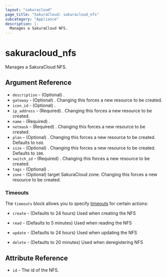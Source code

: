 ```yaml
---
layout: "sakuracloud"
page_title: "SakuraCloud: sakuracloud_nfs"
subcategory: "Appliance"
description: |-
  Manages a SakuraCloud NFS.
---
```


# sakuracloud_nfs

Manages a SakuraCloud NFS.

## Argument Reference

* `description` - (Optional) .
* `gateway` - (Optional) . Changing this forces a new resource to be created.
* `icon_id` - (Optional) .
* `ip_address` - (Required) . Changing this forces a new resource to be created.
* `name` - (Required) .
* `netmask` - (Required) . Changing this forces a new resource to be created.
* `plan` - (Optional) . Changing this forces a new resource to be created. Defaults to `hdd`.
* `size` - (Optional) . Changing this forces a new resource to be created. Defaults to `100`.
* `switch_id` - (Required) . Changing this forces a new resource to be created.
* `tags` - (Optional) .
* `zone` - (Optional) target SakuraCloud zone. Changing this forces a new resource to be created.



### Timeouts

The `timeouts` block allows you to specify [timeouts](https://www.terraform.io/docs/configuration/resources.html#timeouts) for certain actions:

* `create` - (Defaults to 24 hours) Used when creating the NFS

* `read` -   (Defaults to 5 minutes) Used when reading the NFS

* `update` - (Defaults to 24 hours) Used when updating the NFS

* `delete` - (Defaults to 20 minutes) Used when deregistering NFS



## Attribute Reference

* `id` - The id of the NFS.




